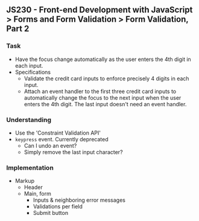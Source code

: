 ## JS230 - Front-end Development with JavaScript > Forms and Form Validation > Form Validation, Part 2

### Task
- Have the focus change automatically as the user enters the 4th digit in each input.
- Specifications
  + Validate the credit card inputs to enforce precisely 4 digits in each input.
  + Attach an event handler to the first three credit card inputs to automatically change the focus to the next input when the user enters the 4th digit. The last input doesn't need an event handler.

### Understanding
- Use the 'Constraint Validation API'
- `keypress` event. Currently deprecated
  + Can I undo an event?
  + Simply remove the last input character?

### Implementation
- Markup
  + Header
  + Main, form
    * Inputs & neighboring error messages
    * Validations per field
    * Submit button

